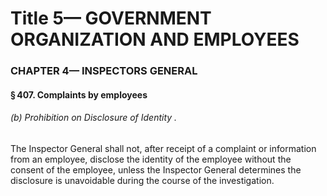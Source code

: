 
# Title 5— GOVERNMENT ORGANIZATION AND EMPLOYEES
### CHAPTER 4— INSPECTORS GENERAL
#### § 407. Complaints by employees
###### (b) Prohibition on Disclosure of Identity .

The Inspector General shall not, after receipt of a complaint or information from an employee, disclose the identity of the employee without the consent of the employee, unless the Inspector General determines the disclosure is unavoidable during the course of the investigation.
